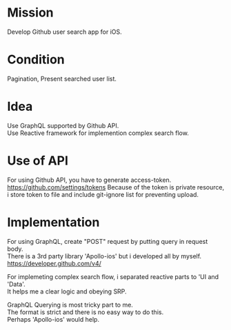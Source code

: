 # Mission
Develop Github user search app for iOS.

# Condition
Pagination, Present searched user list.

# Idea
Use GraphQL supported by Github API.  
Use Reactive framework for implemention complex search flow.

# Use of API
For using Github API, you have to generate access-token.  
https://github.com/settings/tokens
Because of the token is private resource,  
i store token to file and include git-ignore list for preventing upload.

# Implementation
For using GraphQL, create "POST" request by putting query in request body.  
There is a 3rd party library 'Apollo-ios' but i developed all by myself.  
https://developer.github.com/v4/

For implemeting complex search flow, i separated reactive parts to 'UI and 'Data'.  
It helps me a clear logic and obeying SRP.

GraphQL Querying is most tricky part to me.  
The format is strict and there is no easy way to do this.  
Perhaps 'Apollo-ios' would help.
